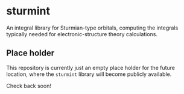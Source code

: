 # sturmint

An integral library for Sturmian-type orbitals,
computing the integrals typically needed for electronic-structure theory calculations.

## Place holder
This repository is currently just an empty place holder for the
future location, where the `sturmint` library will become publicly available.

Check back soon!
